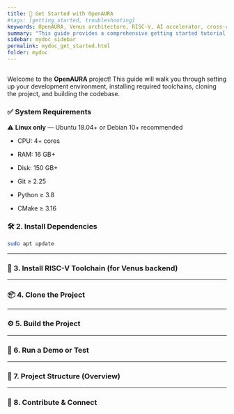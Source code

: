 ```yaml
---
title: 🚀 Get Started with OpenAURA
#tags: [getting_started, troubleshooting]
keywords: OpenAURA, Venus architecture, RISC-V, AI accelerator, cross-compilation, embedded systems, open-source, NPU, software-hardware co-design, performance computing, toolchain setup, build guide, low-latency computing, heterogeneous computing, system-on-chip, edge AI, communication stack, CMake, simulator, real-time systems
summary: "This guide provides a comprehensive getting started tutorial for developers working with the OpenAURA × Venus open-source platform. It covers system requirements, toolchain setup (including RISC-V cross-compilation), code repository cloning, and build instructions. Designed for software-hardware co-design, OpenAURA × Venus targets high-performance, low-latency computing on edge systems integrating communication, AI, and signal processing. Whether you're building on a simulator or real hardware, this guide will help you set up your environment and get started efficiently."
sidebar: mydoc_sidebar
permalink: mydoc_get_started.html
folder: mydoc
---
```


## 

Welcome to the **OpenAURA** project! This guide will walk you through setting up your development environment, installing required toolchains, cloning the project, and building the codebase.

### ✅ System Requirements

⚠️ **Linux only** — Ubuntu 18.04+ or Debian 10+ recommended

* CPU: 4+ cores

* RAM: 16 GB+

* Disk: 150 GB+

* Git ≥ 2.25

* Python ≥ 3.8

* CMake ≥ 3.16
  
  

### 🛠 2. Install Dependencies

```bash
sudo apt update
```

* * *

### 🔧 3. Install RISC-V Toolchain (for Venus backend)



* * *

### 📦 4. Clone the Project



* * *

### ⚙️ 5. Build the Project



* * *

### 🧪 6. Run a Demo or Test



* * *

### 📁 7. Project Structure (Overview)



* * *

### 🙌 8. Contribute & Connect



